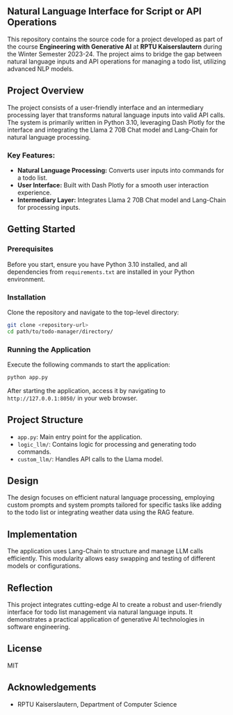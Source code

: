## Natural Language Interface for Script or API Operations

This repository contains the source code for a project developed as part of the course **Engineering with Generative AI** at **RPTU Kaiserslautern** during the Winter Semester 2023-24. The project aims to bridge the gap between natural language inputs and API operations for managing a todo list, utilizing advanced NLP models.

## Project Overview

The project consists of a user-friendly interface and an intermediary processing layer that transforms natural language inputs into valid API calls. The system is primarily written in Python 3.10, leveraging Dash Plotly for the interface and integrating the Llama 2 70B Chat model and Lang-Chain for natural language processing.

### Key Features:
- **Natural Language Processing:** Converts user inputs into commands for a todo list.
- **User Interface:** Built with Dash Plotly for a smooth user interaction experience.
- **Intermediary Layer:** Integrates Llama 2 70B Chat model and Lang-Chain for processing inputs.

## Getting Started

### Prerequisites
Before you start, ensure you have Python 3.10 installed, and all dependencies from `requirements.txt` are installed in your Python environment.

### Installation
Clone the repository and navigate to the top-level directory:
```bash
git clone <repository-url>
cd path/to/todo-manager/directory/
```

### Running the Application

Execute the following commands to start the application:

```bash
python app.py
```
After starting the application, access it by navigating to `http://127.0.0.1:8050/` in your web browser.

## Project Structure

-   `app.py`: Main entry point for the application.
-   `logic_llm/`: Contains logic for processing and generating todo commands.
-   `custom_llm/`: Handles API calls to the Llama model.

## Design

The design focuses on efficient natural language processing, employing custom prompts and system prompts tailored for specific tasks like adding to the todo list or integrating weather data using the RAG feature.

## Implementation

The application uses Lang-Chain to structure and manage LLM calls efficiently. This modularity allows easy swapping and testing of different models or configurations.

## Reflection

This project integrates cutting-edge AI to create a robust and user-friendly interface for todo list management via natural language inputs. It demonstrates a practical application of generative AI technologies in software engineering.

## License

MIT

## Acknowledgements

- RPTU Kaiserslautern, Department of Computer Science

